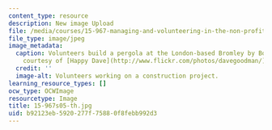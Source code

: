```yaml
---
content_type: resource
description: New image Upload
file: /media/courses/15-967-managing-and-volunteering-in-the-non-profit-sector-spring-2005/b92123eb5920277f75880f8febb992d3_15-967s05-th.jpg
file_type: image/jpeg
image_metadata:
  caption: Volunteers build a pergola at the London-based Bromley by Bow Centre. (Image
    courtesy of [Happy Dave](http://www.flickr.com/photos/davegoodman/).)
  credit: ''
  image-alt: Volunteers working on a construction project.
learning_resource_types: []
ocw_type: OCWImage
resourcetype: Image
title: 15-967s05-th.jpg
uid: b92123eb-5920-277f-7588-0f8febb992d3
---
```

